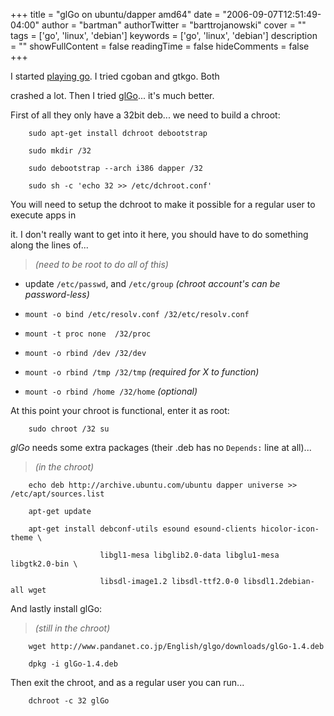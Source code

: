 +++
title = "glGo on ubuntu/dapper amd64"
date = "2006-09-07T12:51:49-04:00"
author = "bartman"
authorTwitter = "barttrojanowski"
cover = ""
tags = ['go', 'linux', 'debian']
keywords = ['go', 'linux', 'debian']
description = ""
showFullContent = false
readingTime = false
hideComments = false
+++

I started [playing go](http://www.pandanet.co.jp/English/).  I tried cgoban and gtkgo.  Both 

crashed a lot.  Then I tried [glGo](http://www.pandanet.co.jp/English/glgo/screenshots.html)... it's much better.



<!--more-->



First of all they only have a 32bit deb... we need to build a chroot:



        sudo apt-get install dchroot debootstrap

        sudo mkdir /32

        sudo debootstrap --arch i386 dapper /32

        sudo sh -c 'echo 32 >> /etc/dchroot.conf'



You will need to setup the dchroot to make it possible for a regular user to execute apps in 

it.  I don't really want to get into it here, you should have to do something along the lines of...



<blockquote>

<i>(need to be root to do all of this)</i>

</blockquote>



  - update `/etc/passwd`, and `/etc/group` *(chroot account's can be password-less)*

  - `mount -o bind /etc/resolv.conf /32/etc/resolv.conf`

  - `mount -t proc none  /32/proc`

  - `mount -o rbind /dev /32/dev`

  - `mount -o rbind /tmp /32/tmp` *(required for X to function)*

  - `mount -o rbind /home /32/home` *(optional)*



At this point your chroot is functional, enter it as root:



        sudo chroot /32 su



*glGo* needs some extra packages (their .deb has no `Depends:` line at all)...



<blockquote>

<i>(in the chroot)</i>

</blockquote>



        echo deb http://archive.ubuntu.com/ubuntu dapper universe >> /etc/apt/sources.list

        apt-get update

        apt-get install debconf-utils esound esound-clients hicolor-icon-theme \

                        libgl1-mesa libglib2.0-data libglu1-mesa libgtk2.0-bin \

                        libsdl-image1.2 libsdl-ttf2.0-0 libsdl1.2debian-all wget



And lastly install glGo:



<blockquote>

<i>(still in the chroot)</i>

</blockquote>



        wget http://www.pandanet.co.jp/English/glgo/downloads/glGo-1.4.deb

        dpkg -i glGo-1.4.deb



Then exit the chroot, and as a regular user you can run...



        dchroot -c 32 glGo

